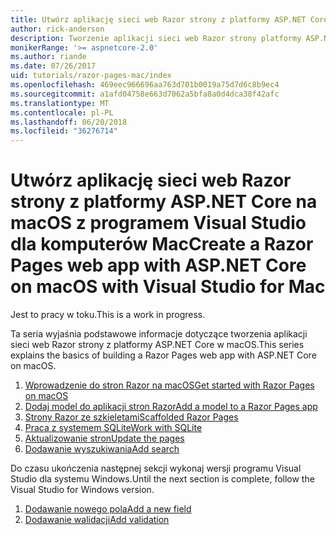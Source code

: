 ```yaml
---
title: Utwórz aplikację sieci web Razor strony z platformy ASP.NET Core na macOS z programem Visual Studio dla komputerów Mac
author: rick-anderson
description: Tworzenie aplikacji sieci web Razor strony platformy ASP.NET Core i EF Core.
monikerRange: '>= aspnetcore-2.0'
ms.author: riande
ms.date: 07/26/2017
uid: tutorials/razor-pages-mac/index
ms.openlocfilehash: 469eec966696aa763d701b0019a75d7d6c8b9ec4
ms.sourcegitcommit: a1afd04758e663d7062a5bfa8a0d4dca38f42afc
ms.translationtype: MT
ms.contentlocale: pl-PL
ms.lasthandoff: 06/20/2018
ms.locfileid: "36276714"
---
```

# <a name="create-a-razor-pages-web-app-with-aspnet-core-on-macos-with-visual-studio-for-mac"></a><span data-ttu-id="3533d-103">Utwórz aplikację sieci web Razor strony z platformy ASP.NET Core na macOS z programem Visual Studio dla komputerów Mac</span><span class="sxs-lookup"><span data-stu-id="3533d-103">Create a Razor Pages web app with ASP.NET Core on macOS with Visual Studio for Mac</span></span>

<span data-ttu-id="3533d-104">Jest to pracy w toku.</span><span class="sxs-lookup"><span data-stu-id="3533d-104">This is a work in progress.</span></span>

<span data-ttu-id="3533d-105">Ta seria wyjaśnia podstawowe informacje dotyczące tworzenia aplikacji sieci web Razor strony z platformy ASP.NET Core w macOS.</span><span class="sxs-lookup"><span data-stu-id="3533d-105">This series explains the basics of building a Razor Pages web app with ASP.NET Core on macOS.</span></span>

1. [<span data-ttu-id="3533d-106">Wprowadzenie do stron Razor na macOS</span><span class="sxs-lookup"><span data-stu-id="3533d-106">Get started with Razor Pages on macOS</span></span>](xref:tutorials/razor-pages-mac/razor-pages-start)
1. [<span data-ttu-id="3533d-107">Dodaj model do aplikacji stron Razor</span><span class="sxs-lookup"><span data-stu-id="3533d-107">Add a model to a Razor Pages app</span></span>](xref:tutorials/razor-pages-mac/model)
1. [<span data-ttu-id="3533d-108">Strony Razor ze szkieletami</span><span class="sxs-lookup"><span data-stu-id="3533d-108">Scaffolded Razor Pages</span></span>](xref:tutorials/razor-pages-mac/page)
1. [<span data-ttu-id="3533d-109">Praca z systemem SQLite</span><span class="sxs-lookup"><span data-stu-id="3533d-109">Work with SQLite</span></span>](xref:tutorials/razor-pages-mac/sql)
1. [<span data-ttu-id="3533d-110">Aktualizowanie stron</span><span class="sxs-lookup"><span data-stu-id="3533d-110">Update the pages</span></span>](xref:tutorials/razor-pages-mac/da1)
1. [<span data-ttu-id="3533d-111">Dodawanie wyszukiwania</span><span class="sxs-lookup"><span data-stu-id="3533d-111">Add search</span></span>](xref:tutorials/razor-pages-mac/search)

<span data-ttu-id="3533d-112">Do czasu ukończenia następnej sekcji wykonaj wersji programu Visual Studio dla systemu Windows.</span><span class="sxs-lookup"><span data-stu-id="3533d-112">Until the next section is complete, follow the Visual Studio for Windows version.</span></span>

1. [<span data-ttu-id="3533d-113">Dodawanie nowego pola</span><span class="sxs-lookup"><span data-stu-id="3533d-113">Add a new field</span></span>](xref:tutorials/razor-pages/new-field)
1. [<span data-ttu-id="3533d-114">Dodawanie walidacji</span><span class="sxs-lookup"><span data-stu-id="3533d-114">Add validation</span></span>](xref:tutorials/razor-pages/validation)
